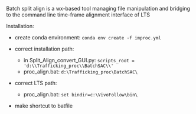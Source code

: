 Batch split align is a wx-based tool managing file manipulation and bridging to the command line time-frame alignment interface of LTS

Installation:
* create conda environment: `conda env create -f improc.yml`

* correct installation path:
   - in Split_Align_convert_GUI.py: `scripts_root = 'd:\\Trafficking_proc\\BatchSAC\\'`
   - proc_align.bat: `d:\Trafficking_proc\BatchSAC\`
   
* correct LTS path: 
   - proc_align.bat: `set bindir=c:\VivoFollow\bin\`

* make shortcut to batfile